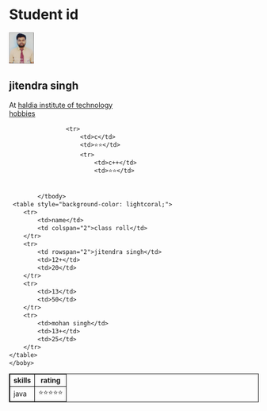 <html>
<head>
<style>
table, th, td {
  border: 1px solid black;
}
</style>
</head>
    <boby>
        <h1>Student id</h1>
        <p>
            <img src="jit.jpg" hight="50 px" width="50 px" Style="border:3 px gray">
             <br><h2>jitendra singh</h2>
             At <a href="https://hithaldia.ac.in">haldia institute of technology</a>
             <br>
             <a href="hobbies.html">hobbies</a>
        </p>
        <table>
            <thead>
                <tr>
                    <th>
                    skills
                    </th>
                    <th>
                rating
                    </th>
                </tr>
            </thead>
            <tbody>
                <tr>
                    <td>java</td>
                    <td>⭐⭐⭐⭐⭐</td>
                             
                    <tr>
                        <td>c</td>
                        <td>⭐⭐</td>
                        <tr>
                            <td>c++</td>
                            <td>⭐⭐</td>

                  
            </tbody>
     <table style="background-color: lightcoral;">
        <tr>
            <td>name</td>
            <td colspan="2">class roll</td>
        </tr>
        <tr>
            <td rowspan="2">jitendra singh</td>
            <td>12+</td>
            <td>20</td>
        </tr>
        <tr>
            <td>13</td>
            <td>50</td>
        </tr>
        <tr>
            <td>mohan singh</td>
            <td>13+</td>
            <td>25</td>
        </tr>
    </table>
    </boby>
</html>
